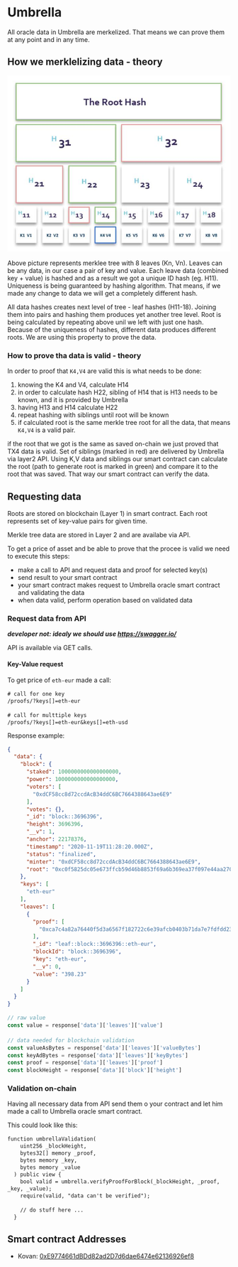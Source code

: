 # Umbrella

All oracle data in Umbrella are merkelized. 
That means we can prove them at any point and in any time.

## How we merklelizing data - theory

![merkle-tree](./doc/merkle-tree.jpg)

Above picture represents merklee tree with 8 leaves (Kn, Vn). 
Leaves can be any data, in our case a pair of key and value. 
Each leave data (combined key + value) is hashed and as a result we got a unique ID hash (eg. H11). 
Uniqueness is being guaranteed by hashing algorithm. That means, if we made any change to data we will get a completely different hash. 

All data hashes creates next level of tree - leaf hashes (H11-18). 
Joining them into pairs and hashing them produces yet another tree level. 
Root is being calculated by repeating above unil we left with just one hash. 
Because of the uniqueness of hashes, different data produces different roots. 
We are using this property to prove the data. 

### How to prove tha data is valid - theory

In order to proof that `K4,V4` are valid this is what needs to be done:
1. knowing the K4 and V4, calculate H14
1. in order to calculate hash H22, sibling of H14 that is H13 needs to be known, and it is provided by Umbrella
1. having H13 and H14 calculate H22
1. repeat hashing with siblings until root will be known
1. if calculated root is the same merkle tree root for all the data, that means `K4,V4` is a valid pair.


if the root that we got is the same as saved on-chain we just proved that TX4 data is valid.
Set of siblings (marked in red) are delivered by Umbrella via layer2 API. Using K,V data and siblings our smart contract can calculate the root (path to generate root is marked in green) and compare it to the root that was saved. That way our smart contract can verify the data.


## Requesting data

Roots are stored on blockchain (Layer 1) in smart contract. Each root represents set of key-value pairs for given time.

Merkle tree data are stored in Layer 2 and are availabe via API.

To get a price of asset and be able to prove that the procee is valid we need to execute this steps:

- make a call to API and request data and proof for selected key(s)
- send result to your smart contract
- your smart contract makes request to Umbrella oracle smart contract and validating the data
- when data valid, perform operation based on validated data

### Request data from API 

_**developer not: idealy we should use https://swagger.io/**_

API is available via GET calls.

#### Key-Value request 

To get price of `eth-eur` made a call:

```
# call for one key
/proofs/?keys[]=eth-eur

# call for multtiple keys 
/proofs/?keys[]=eth-eur&keys[]=eth-usd 
``` 

Response example:

```json
{
  "data": {
    "block": {
      "staked": 1000000000000000000,
      "power": 1000000000000000000,
      "voters": [
        "0xdCF58cc8d72ccdAcB34ddC6BC7664388643ae6E9"
      ],
      "votes": {},
      "_id": "block::3696396",
      "height": 3696396,
      "__v": 1,
      "anchor": 22178376,
      "timestamp": "2020-11-19T11:28:20.000Z",
      "status": "finalized",
      "minter": "0xdCF58cc8d72ccdAcB34ddC6BC7664388643ae6E9",
      "root": "0xc0f5825dc05e673ffcb59d46b8853f69a6b369ea37f097e44aa27094fae53ef2"
    },
    "keys": [
      "eth-eur"
    ],
    "leaves": [
      {
        "proof": [
          "0xca7c4a82a76440f5d3a6567f182722c6e39afcb0403b71da7e7fdfdd232d65af"
        ],
        "_id": "leaf::block::3696396::eth-eur",
        "blockId": "block::3696396",
        "key": "eth-eur",
        "__v": 0,
        "value": "398.23"
      }
    ]
  }
}
```

```javascript
// raw value
const value = response['data']['leaves']['value']

// data needed for blockchain validation
const valueAsBytes = response['data']['leaves']['valueBytes']
const keyAdBytes = response['data']['leaves']['keyBytes']
const proof = response['data']['leaves']['proof']
const blockHeight = response['data']['block']['height']
```

### Validation on-chain

Having all necessary data from API send them o your contract and let him made a call to Umbrella oracle smart contract.

This could look like this:

```solidity
function umbrellaValidation(
    uint256 _blockHeight,
    bytes32[] memory _proof,
    bytes memory _key,
    bytes memory _value
  ) public view {
    bool valid = umbrella.verifyProofForBlock(_blockHeight, _proof, _key, _value);
    require(valid, "data can't be verified");
    
    // do stuff here ...
  }
```

## Smart contract Addresses

- Kovan: [0xE9774661dBDd82ad2D7d6dae6474e62136926ef8](https://kovan.etherscan.io/address/0xE9774661dBDd82ad2D7d6dae6474e62136926ef8)
